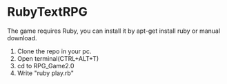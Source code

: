 # RubyTextRPG

The game requires Ruby, you can install it by apt-get install ruby or manual download.

1. Clone the repo in your pc.
2. Open terminal(CTRL+ALT+T)
3. cd to RPG_Game2.0
4. Write "ruby play.rb" 

